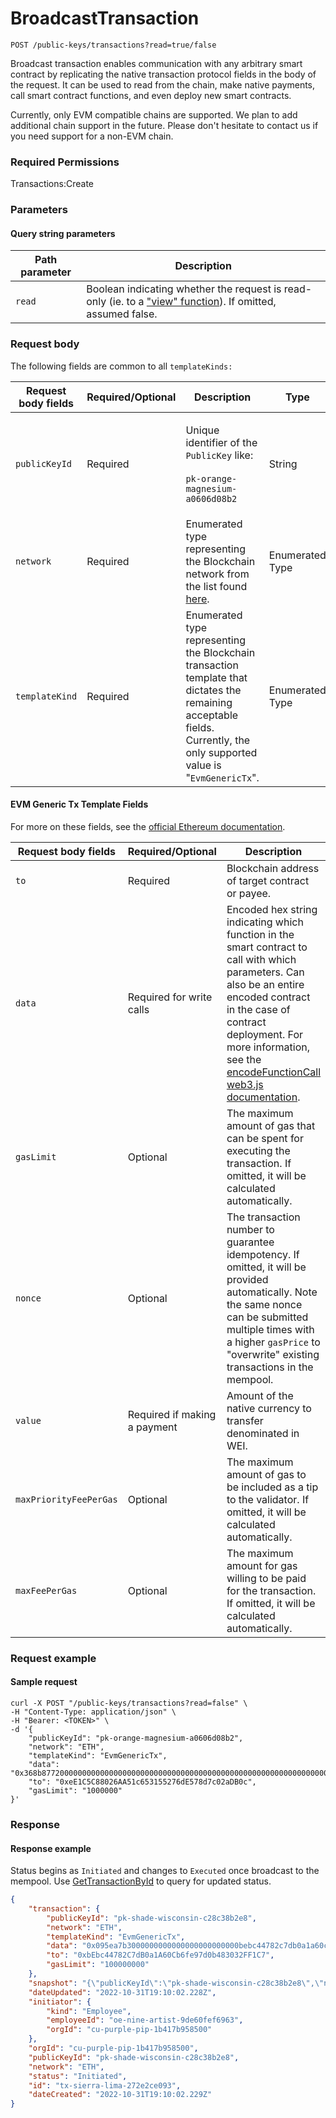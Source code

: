 # BroadcastTransaction

`POST /public-keys/transactions?read=true/false`

Broadcast transaction enables communication with any arbitrary smart contract by replicating the native transaction protocol fields in the body of the request.   It can be used to read from the chain, make native payments, call smart contract functions, and even deploy new smart contracts.&#x20;

Currently, only EVM compatible chains are supported. We plan to add additional chain support in the future. Please don't hesitate to contact us if you need support for a non-EVM chain.&#x20;

### Required Permissions

Transactions:Create

### Parameters <a href="#parameters.1" id="parameters.1"></a>

#### Query string parameters <a href="#request-example.1" id="request-example.1"></a>

| Path parameter | Description                                                                                                                                                                    |
| -------------- | ------------------------------------------------------------------------------------------------------------------------------------------------------------------------------ |
| `read`         | Boolean indicating whether the request is read-only (ie. to a ["view" function](https://www.geeksforgeeks.org/solidity-view-and-pure-functions/)).  If omitted, assumed false. |



### Request body <a href="#request-body" id="request-body"></a>

The following fields are common to all `templateKinds:`

| Request body fields | Required/Optional | Description                                                                                                                                                               | Type            |
| ------------------- | ----------------- | ------------------------------------------------------------------------------------------------------------------------------------------------------------------------- | --------------- |
| `publicKeyId`       | Required          | <p>Unique identifier of the <code>PublicKey</code> like:<br><br><code>pk-orange-magnesium-a0606d08b2</code></p>                                                           | String          |
| `network`           | Required          | Enumerated type representing the Blockchain network from the list found [here](https://dfns.gitbook.io/dfns-docs/api-docs/dfns-api-enumerated-types#network).             | Enumerated Type |
| `templateKind`      | Required          | Enumerated type representing the Blockchain transaction template that dictates the remaining acceptable fields.  Currently, the only supported value is "`EvmGenericTx`". | Enumerated Type |

#### EVM Generic Tx Template Fields <a href="#request-example.1" id="request-example.1"></a>

For more on these fields, see the [official Ethereum documentation](https://ethereum.org/en/developers/docs/transactions/#prerequisites).&#x20;

| Request body fields    | Required/Optional            | Description                                                                                                                                                                                                                                                                                                                            | Type    |
| ---------------------- | ---------------------------- | -------------------------------------------------------------------------------------------------------------------------------------------------------------------------------------------------------------------------------------------------------------------------------------------------------------------------------------- | ------- |
| `to`                   | Required                     | Blockchain address of target contract or payee.                                                                                                                                                                                                                                                                                        | String  |
| `data`                 | Required for write calls     | Encoded hex string indicating which function in the smart contract to call with which parameters. Can also be an entire encoded contract in the case of contract deployment. For more information, see the [encodeFunctionCall web3.js documentation](https://web3js.readthedocs.io/en/v1.2.11/web3-eth-abi.html#encodefunctioncall).  | String  |
| `gasLimit`             | Optional                     | The maximum amount of gas that can be spent for executing the transaction. If omitted, it will be calculated automatically.                                                                                                                                                                                                            | Integer |
| `nonce`                | Optional                     | The transaction number to guarantee idempotency. If omitted, it will be provided automatically. Note the same nonce can be submitted multiple times with a higher `gasPrice` to "overwrite" existing transactions in the mempool.                                                                                                      | Integer |
| `value`                | Required if making a payment | Amount of the native currency to transfer denominated in WEI.                                                                                                                                                                                                                                                                          | Integer |
| `maxPriorityFeePerGas` | Optional                     | The maximum amount of gas to be included as a tip to the validator. If omitted, it will be calculated automatically.                                                                                                                                                                                                                   | Integer |
| `maxFeePerGas`         | Optional                     | The maximum amount for gas willing to be paid for the transaction.  If omitted, it will be calculated automatically.                                                                                                                                                                                                                   | Integer |

### Request example <a href="#request-example.1" id="request-example.1"></a>

#### Sample request <a href="#sample-request" id="sample-request"></a>

```shell
curl -X POST "/public-keys/transactions?read=false" \
-H "Content-Type: application/json" \
-H "Bearer: <TOKEN>" \
-d '{
    "publicKeyId": "pk-orange-magnesium-a0606d08b2",
    "network": "ETH",
    "templateKind": "EvmGenericTx",
    "data": "0x368b87720000000000000000000000000000000000000000000000000000000000000020000000000000000000000000000000000000000000000000000000000000000b48656c6c6f204d616a6964000000000000000000000000000000000000000000",
    "to": "0xeE1C5C88026AA51c653155276dE578d7c02aDB0c",
    "gasLimit": "1000000"
}'
```

### Response <a href="#response" id="response"></a>

#### Response example <a href="#response-example" id="response-example"></a>

Status begins as `Initiated` and changes to `Executed` once broadcast to the mempool.  Use [GetTransactionById](gettransactionbyid.md) to query for updated status.

```json
{
    "transaction": {
        "publicKeyId": "pk-shade-wisconsin-c28c38b2e8",
        "network": "ETH",
        "templateKind": "EvmGenericTx",
        "data": "0x095ea7b3000000000000000000000000bebc44782c7db0a1a60cb6fe97d0b483032ff1c7ffffffffffffffffffffffffffffffffffffffffffffffffffffffffffffffff",
        "to": "0xbEbc44782C7dB0a1A60Cb6fe97d0b483032FF1C7",
        "gasLimit": "100000000"
    },
    "snapshot": "{\"publicKeyId\":\"pk-shade-wisconsin-c28c38b2e8\",\"network\":\"ETH\",\"templateKind\":\"EvmGenericTx\",\"data\":\"0x095ea7b3000000000000000000000000bebc44782c7db0a1a60cb6fe97d0b483032ff1c7ffffffffffffffffffffffffffffffffffffffffffffffffffffffffffffffff\",\"to\":\"0xbEbc44782C7dB0a1A60Cb6fe97d0b483032FF1C7\",\"gasLimit\":\"100000000\"}",
    "dateUpdated": "2022-10-31T19:10:02.228Z",
    "initiator": {
        "kind": "Employee",
        "employeeId": "oe-nine-artist-9de60fef6963",
        "orgId": "cu-purple-pip-1b417b958500"
    },
    "orgId": "cu-purple-pip-1b417b958500",
    "publicKeyId": "pk-shade-wisconsin-c28c38b2e8",
    "network": "ETH",
    "status": "Initiated",
    "id": "tx-sierra-lima-272e2ce093",
    "dateCreated": "2022-10-31T19:10:02.229Z"
}
```

